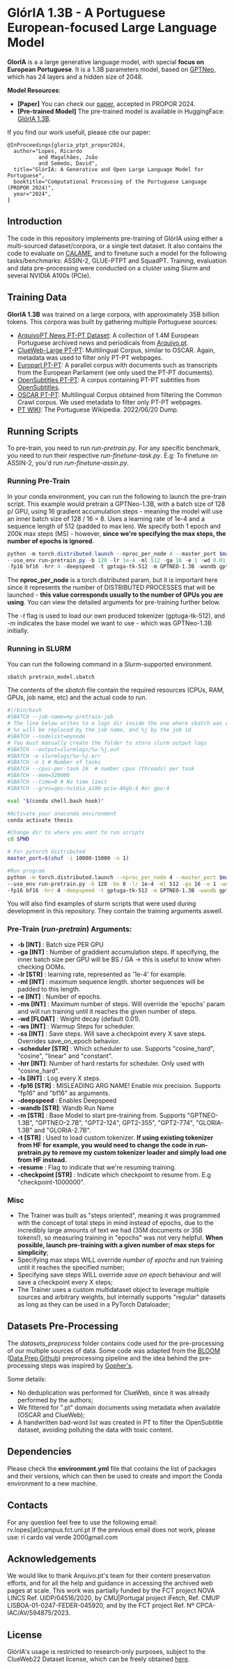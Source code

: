 # GlórIA 1.3B - A Portuguese European-focused Large Language Model
 
 **GlorIA** is a a large generative language model, with special **focus on European Portuguese**.  It is a 1.3B parameters model, based on [GPTNeo](https://huggingface.co/EleutherAI/gpt-neo-1.3B), which has 24 layers and a hidden size of 2048.


 **Model Resources**:

- **[Paper]** You can check our [paper](https://arxiv.org/abs/2402.12969), accepted in PROPOR 2024.
- **[Pre-trained Model]** The pre-trained model is available in HuggingFace: [GlórIA 1.3B](https://huggingface.co/rvlopes/glorIA-1.3B).


If you find our work usefull, please cite our paper:
```
@InProceedings{gloria_ptpt_propor2024,
  author="Lopes, Ricardo
          and Magalhães, João
          and Semedo, David",
  title="GlórIA: A Generative and Open Large Language Model for Portuguese",
  booktitle="Computational Processing of the Portuguese Language (PROPOR 2024)",
  year="2024",
}
```



## Introduction
The code in this repository implements pre-training of GlórIA using either a multi-sourced dataset/corpora, or a single text dataset. It also contains the code to evaluate on [CALAME](https://huggingface.co/datasets/NOVA-vision-language/calame-pt), and to finetune such a model for the following tasks/benchmarks: ASSIN-2, GLUE-PTPT and SquadPT. Training, evaluation and data pre-processing were conducted on a cluster using Slurm and several NVIDIA A100s (PCIe).


## Training Data
**GlorIA 1.3B** was trained on a large corpora, with approximately 35B billion tokens. This corpora was built by gathering multiple Portuguese sources:
- [ArquivoPT News PT-PT Dataset](): A collection of 1.4M European Portuguese archived news and periodicals from [Arquivo.pt](https://arquivo.pt/).
- [ClueWeb-Large PT-PT](https://lemurproject.org/clueweb22.php/): Multilingual Corpus, similar to OSCAR. Again, metadata was used to filter only PT-PT webpages.
- [Europarl PT-PT](https://www.statmt.org/europarl/): A parallel corpus with documents such as transcripts from the European Parliament (we only used the PT-PT documents).
- [OpenSubtitles PT-PT](https://opus.nlpl.eu/OpenSubtitles.php): A corpus containing PT-PT subtitles from [OpenSubtitles](http://www.opensubtitles.org/).
- [OSCAR PT-PT](https://huggingface.co/datasets/oscar-corpus/OSCAR-2201): Multilingual Corpus obtained from filtering the Common Crawl corpus. We used metadata to filter only PT-PT webpages.
- [PT WIKI](): The Portuguese Wikipedia. 2022/06/20 Dump.

## Running Scripts

To pre-train, you need to run *run-pretrain.py*. For any specific benchmark, you need to run their respective *run-finetune-task.py*. E.g: To finetune on ASSIN-2, you'd run *run-finetune-assin.py*. 

### Running Pre-Train
In your conda environment, you can run the following to launch the pre-train script. This example would pretrain a GPTNeo-1.3B, with a batch size of 128 p/ GPU, using 16 gradient accumulation steps - meaning the model will use an inner batch size of 128 / 16 = 8. Uses a learning rate of 1e-4 and a  sequence length of 512 (padded to max len). We specify both 1 epoch and 200k max steps (MS) - however, **since we're specifying the max steps, the number of epochs is ignored**. 
```PowerShell
python -m torch.distributed.launch --nproc_per_node 4 --master_port $master_port \
--use_env run-pretrain.py -b 128 -lr 1e-4 -ml 512 -ga 16 -e 1 -wd 0.01 -ws 10000 -ms 2000000 -ls 100 -ss 250000 \
-fp16 bf16 -hrr 4 -deepspeed -t gptuga-tk-512 -m GPTNEO-1.3B -wandb gptuganeo-1.3B-2M -scheduler cosine_hard
```
The **nproc_per_node** is a torch.distributed param, but it is important here since it represents the number of DISTRIBUTED PROCESSES that will be launched - **this value corresponds usually to the number of GPUs you are using**. You can view the detailed arguments for pre-training further below.

The *-t* flag is used to load our own produced tokenizer (gptuga-tk-512), and *-m* indicates the base model we want to use - which was GPTNeo-1.3B initially.

### Running in SLURM
You can run the following command in a Slurm-supported environment.
```bash
sbatch pretrain_model.sbatch
```
The contents of the *sbatch* file contain the required resources (CPUs, RAM, GPUs, job name, etc) and the actual code to run.
```bash
#!/bin/bash
#SBATCH --job-name=my-pretrain-job
# The line below writes to a logs dir inside the one where sbatch was called
# %x will be replaced by the job name, and %j by the job id
#SBATCH --nodelist=mynode
# You must manually create the folder to store slurm output logs
#SBATCH --output=slurmlogs/%x-%j.out
#SBATCH -e slurmlogs/%x-%j.err
#SBATCH -n 1 # Number of tasks
#SBATCH --cpus-per-task 16  # number cpus (threads) per task
#SBATCH --mem=320000
#SBATCH --time=0 # No time limit
#SBATCH --gres=gpu:nvidia_a100-pcie-40gb:4 #or gpu:4

eval "$(conda shell.bash hook)"

#Activate your anaconda environment
conda activate thesis

#Change dir to where you want to run scripts
cd $PWD

# For pytorch distributed
master_port=$(shuf -i 10000-15000 -n 1)

#Run program 
python -m torch.distributed.launch --nproc_per_node 4 --master_port $master_port \
--use_env run-pretrain.py -b 128 -be 8 -lr 1e-4 -ml 512 -ga 16 -e 1 -wd 0.01 -ws 10000 -ms 2000000 -ls 100 -ss 250000 \
-fp16 bf16 -hrr 4 -deepspeed -t gptuga-tk-512 -m GPTNEO-1.3B -wandb gptuganeo-1.3B-2M -scheduler cosine_hard
```
You will also find examples of slurm scripts that were used during development in this repository. They contain the training arguments aswell.


### Pre-Train (*run-pretrain*) Arguments:
- **-b [INT]** : Batch size PER GPU
- **-ga [INT]** : Number of graddient accumulation steps. If specifying, the inner batch size per GPU will be BS / GA -> this is useful to know when checking OOMs.
- **-lr [STR]** : learning rate, represented as '1e-4' for example.
- **-ml [INT]** : maximum sequence length. shorter sequences will be padded to this length.
- **-e [INT]** : Number of epochs.
- **-ms [INT]** : Maximum number of steps. Will override the 'epochs' param and will run training until it reaches the given number of steps.
- **-wd [FLOAT]** : Weight decay (default 0.01).
- **-ws [INT]** : Warmup Steps for scheduler.
- **-ss [INT]** : Save steps. Will save a checkpoint every X save steps. Overrides save_on_epoch behavior.
- **-scheduler [STR]** : Which scheduler to use. Supports "cosine_hard", "cosine", "linear" and "constant".
- **-hrr [INT]**: Number of hard restarts for scheduler. Only used with "cosine_hard".
- **-ls [INT]** : Log every X steps.
- **-fp16 [STR]** : MISLEADING ARG NAME! Enable mix precision. Supports "fp16" and "bf16" as arguments.
- **-deepspeed** : Enables Deepspeed
- **-wandb [STR]**: Wandb Run Name
- **-m [STR]** : Base Model to start pre-training from. Supports "GPTNEO-1.3B", "GPTNEO-2.7B", "GPT2-124", GPT2-355", "GPT2-774", "GLORIA-1.3B" and "GLORIA-2.7B".
- **-t [STR]** : Used to load custom tokenizer. **If using existing tokenizer from HF for example, you would need to change the code in run-pretrain.py to remove my custom tokenizer loader and simply load one from HF instead.**
- **-resume** : Flag to indicate that we're resuming training.
- **-checkpoint [STR]** : Indicate which checkpoint to resume from. E.g "checkpoint-1000000".


### Misc
- The Trainer was built as "steps oriented", meaning it was programmed with the concept of total steps in mind instead of epochs, due to the incredibly large amounts of text we had (35M documents or 35B tokens!), so measuring training in "epochs" was not very helpful. **When possible, launch pre-training with a given number of max steps for simplicity**;
- Specifying max steps WILL override *number of epochs* and run training until it reaches the specified number;
- Specifying save steps WILL override *save on epoch* behaviour and will save a checkpoint every X steps;
- The Trainer uses a custom multidataset object to leverage multiple sources and arbitrary weights, but internally supports "regular" datasets as long as they can be used in a PyTorch Dataloader;


## Datasets Pre-Processing
The *datasets_preprocess* folder contains code used for the pre-processing of our multiple sources of data. Some code was adapted from the [BLOOM](https://arxiv.org/abs/2211.05100) ([Data Prep Github](https://github.com/bigscience-workshop/data-preparation)) preprocessing pipeline and the idea behind the pre-processing steps was inspired by [Gopher's](https://arxiv.org/abs/2112.11446).

Some details:
- No deduplication was performed for ClueWeb, since it was already performed by the authors;
- We filtered for ".pt" domain documents using metadata when available (OSCAR and ClueWeb);
- A handwritten bad-word list was created in PT to filter the OpenSubtitle dataset, avoiding polluting the data with toxic content.


## Dependencies
Please check the **environment.yml** file that contains the list of packages and their versions, which can then be used to create and import the Conda environment to a new machine.


## Contacts
For any question feel free to use the following email: rv.lopes[at]campus.fct.unl.pt
If the previous email does not work, please use: ri cardo val verde 2000[a](g)mail.com


## Acknowledgements
We would like to thank Arquivo.pt's team for their content preservation efforts, and for all the help and guidance in accessing the archived web pages at scale. This work was partially funded by the FCT project NOVA LINCS Ref. UIDP/04516/2020, by CMU|Portugal project iFetch, Ref. CMUP LISBOA-01-0247-FEDER-045920, and by the FCT project Ref. Nº CPCA-IAC/AV/594875/2023.

##  License
GlórIA's usage is restricted to research-only purposes, subject to the ClueWeb22 Dataset license, which can be freely obtained [here](https://www.lemurproject.org/clueweb22/obtain.php).
